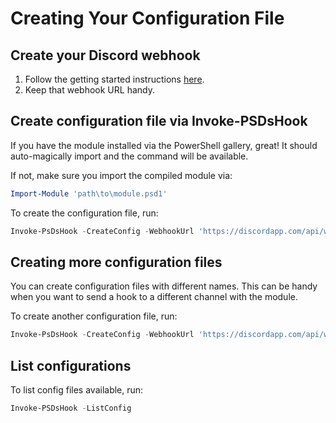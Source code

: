 # Creating Your Configuration File

## Create your Discord webhook

1. Follow the getting started instructions [here](https://www.gngrninja.com/script-ninja/2018/3/10/using-discord-webhooks-with-powershell).
2. Keep that webhook URL handy.

## Create configuration file via Invoke-PSDsHook

If you have the module installed via the PowerShell gallery, great! It should auto-magically import and the command will be available. 

If not, make sure you import the compiled module via:
```powershell
Import-Module 'path\to\module.psd1' 
```

To create the configuration file, run:
```powershell
Invoke-PsDsHook -CreateConfig -WebhookUrl 'https://discordapp.com/api/webhooks/4221456689714954341337/thisisfakeandwillnotwork' -Verbose
```

## Creating more configuration files

You can create configuration files with different names.
This can be handy when you want to send a hook to a different channel with the module.

To create another configuration file, run:
```powershell
Invoke-PsDsHook -CreateConfig -WebhookUrl 'https://discordapp.com/api/webhooks/4221456689714954341337/thisisfakeandwillnotwork' -ConfigName 'config2' -Verbose
```

## List configurations

To list config files available, run:
```powershell
Invoke-PSDsHook -ListConfig
```